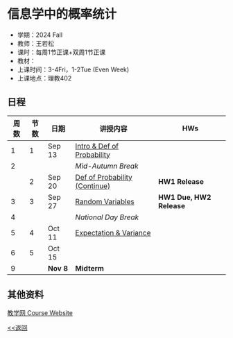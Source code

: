 # 信息学中的概率统计

* 学期：2024 Fall
* 教师：王若松
* 课时：每周1节正课+双周1节正课
* 教材：
* 上课时间：3-4Fri，1-2Tue (Even Week)
* 上课地点：理教402

## 日程

| 周数 |节数|日期|讲授内容                             | HWs       |
| ---- | -----|---------|---------------------- | ------------- |
|1|1|Sep 13|[Intro & Def of Probability](courses/24fa/statineecs/1)||
|2|||*Mid-Autumn Break*||
||2|Sep 20|[Def of Probability (Continue)](courses/24fa/statineecs/2)|**HW1 Release**|
|3|3|Sep 27|[Random Variables](courses/24fa/statineecs/3)|**HW1 Due, HW2 Release**|
|4|||*National Day Break*||
|5|4|Oct 11|[Expectation & Variance](courses/24fa/statineecs/4)||
|6|5|Oct 15|
|9||**Nov 8**|**Midterm**||

## 其他资料
[教学网 Course Website](https://course.pku.edu.cn/webapps/blackboard/execute/announcement?method=search&context=course_entry&course_id=_73095_1&handle=announcements_entry&mode=view)

[<<返回](university_courses)
